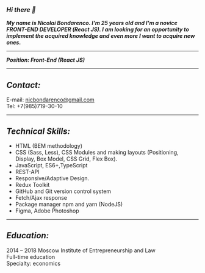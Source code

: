 ### ___Hi there 👋___

___My name is Niсolai Bondarenсo. I'm 25 years old and I'm a novice FRONT-END DEVELOPER (React JS). I am looking for an opportunity to implement the acquired knowledge and even more I want to acquire new ones.___

____


___Position: Front-End (React JS)___

____

## ___Contact:___
E-mail: nicbondarenco@gmail.com\
Tel: +7(985)719-30-10

____


## ___Technical Skills:___
* HTML (BEM methodology)
* CSS (Sass, Less), CSS Modules and making layouts (Positioning, Display, Box Model, CSS Grid,
Flex Box).
* JavaScript, ES6+,TypeScript
* REST-API
* Responsive/Adaptive Design.
* Redux Toolkit
* GitHub and Git version control system
* Fetch/Ajax response
* Package manager npm and yarn (NodeJS)
* Figma, Adobe Photoshop

____

## ___Education:___
2014 – 2018 Moscow Institute of Entrepreneurship and Law\
Full-time education\
Specialty: economics
